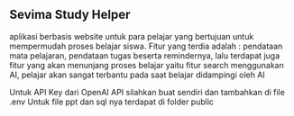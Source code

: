 ## Sevima Study Helper

aplikasi berbasis website untuk para pelajar yang bertujuan untuk mempermudah proses belajar siswa. Fitur yang terdia adalah : pendataan mata pelajaran, pendataan tugas beserta remindernya, lalu terdapat juga fitur yang akan menunjang proses belajar yaitu fitur search menggunakan AI, pelajar akan sangat terbantu pada saat belajar didampingi oleh AI

Untuk API Key dari OpenAI API silahkan buat sendiri dan tambahkan di file .env
Untuk file ppt dan sql nya terdapat di folder public
